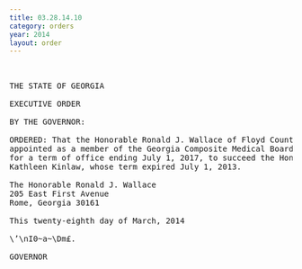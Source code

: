 ```yaml
---
title: 03.28.14.10
category: orders
year: 2014
layout: order
---
```


<pre> 

THE STATE OF GEORGIA

EXECUTIVE ORDER

BY THE GOVERNOR:

ORDERED: That the Honorable Ronald J. Wallace of Floyd County, Georgia, is
appointed as a member of the Georgia Composite Medical Board,
for a term of office ending July 1, 2017, to succeed the Honorable
Kathleen Kinlaw, whose term expired July 1, 2013.

The Honorable Ronald J. Wallace
205 East First Avenue
Rome, Georgia 30161

This twenty-eighth day of March, 2014

\’\nI0~a~\Dm£.

GOVERNOR

</pre>

